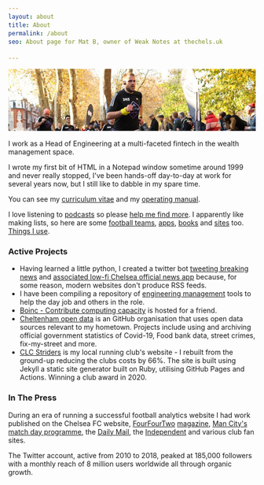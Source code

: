 ```yaml
---
layout: about
title: About
permalink: /about
seo: About page for Mat B, owner of Weak Notes at thechels.uk

---
```


![banner photo of Mat running in London](/images/gh-header-image-cropped.jpg)

I work as a Head of Engineering at a multi-faceted fintech in the wealth management space.

I wrote my first bit of HTML in a Notepad window sometime around 1999 and never really stopped, I've been hands-off day-to-day at work for several years now, but I still like to dabble in my spare time.

You can see my [curriculum vitae](/cv) and my [operating manual](/manual).

I love listening to [podcasts](/podcasts) so please [help me find more](https://github.com/Mat-0/TheChels.uk/issues/new?assignees=Mat-0=podcast&template=podcast.md). I apparently like making lists, so here are some [football teams](/teams), [apps](/apps), [books](/books) and [sites](/sites) too. [Things I use](/gear).

### Active Projects

- Having learned a little python, I created a twitter bot [tweeting breaking news](https://github.com/TheChelsOrg/bot_tocfcws_news) and [associated low-fi Chelsea official news app](https://app.thechels.uk) because, for some reason, modern websites don't produce RSS feeds.
- I have been compiling a repository of [engineering management](https://github.com/Mat-0/engineering-management) tools to help the day job and others in the role.
- [Boinc - Contribute computing capacity](https://boinc.thechels.uk) is hosted for a friend.
- [Cheltenham open data](https://cheltenham-open-data.github.io) is an GitHub organisation that uses open data sources relevant to my hometown. Projects include using and archiving official government statistics of Covid-19, Food bank data, street crimes, fix-my-street and more.
- [CLC Striders](http://clcstriders-runningclub.co.uk/) is my local running club's website - I rebuilt from the ground-up reducing the clubs costs by 66%. The site is built using Jekyll a static site generator built on Ruby, utilising GitHub Pages and Actions. Winning a club award in 2020.

### In The Press

During an era of running a successful football analytics website I had work published on the Chelsea FC website, [FourFourTwo](https://thechels.uk/fourfourtwo-cult-heroes) [magazine](https://thechels.uk/fourfourtwo-chelsea-vs-swansea), [Man City's match day programme](https://thechels.uk/man-city-programme), the [Daily Mail](https://www.dailymail.co.uk/sport/football/article-2282976/Frank-Lampard-scores-200th-Chelsea-goal.html), the [Independent](https://www.independent.co.uk/sport/football/european/valencia-penalty-gary-neville-chelsea-under19s-uefa-youth-league-a6892926.html) and various club fan sites.

The Twitter account, active from 2010 to 2018, peaked at 185,000 followers with a monthly reach of 8 million users worldwide all through organic growth.
